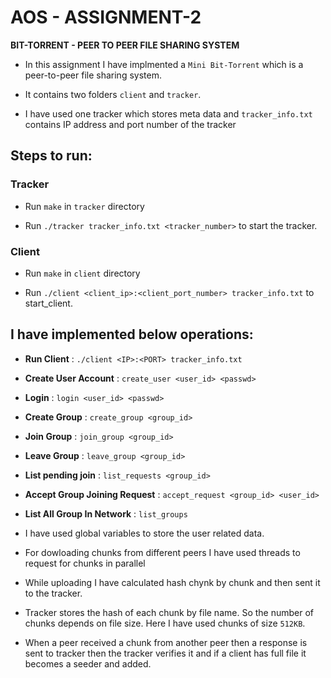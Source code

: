 # AOS - ASSIGNMENT-2

**BIT-TORRENT - PEER TO PEER FILE SHARING SYSTEM**

- In this assignment I have implmented a ```Mini Bit-Torrent``` which is a peer-to-peer file sharing system. 

- It contains two folders ```client``` and ```tracker```.

- I have used one tracker which stores meta data and ```tracker_info.txt``` contains IP address and port number of the tracker 



## Steps to run:
### Tracker

- Run ```make``` in ```tracker``` directory

- Run ```./tracker tracker_info.txt <tracker_number>``` to start the tracker.

### Client

- Run ```make``` in ```client``` directory

- Run ```./client <client_ip>:<client_port_number> tracker_info.txt``` to start_client.

## I have implemented below operations:

- **Run Client** : ```./client <IP>:<PORT> tracker_info.txt```

- **Create User Account** : ```create_user <user_id> <passwd>```

- **Login** : ```login <user_id> <passwd>```
- **Create Group** : ```create_group <group_id>```
- **Join Group** : ```join_group <group_id>```
- **Leave Group** : ```leave_group <group_id>```
- **List pending join** : ```list_requests <group_id>```
- **Accept Group Joining Request** : ```accept_request <group_id> <user_id>```
- **List All Group In Network** : ```list_groups``` 

-  I have used global variables to store the user related data.

- For dowloading chunks from different peers I have used threads to request for chunks in parallel

- While uploading I have calculated hash chynk by chunk and then sent it to the tracker.

- Tracker stores the hash of each chunk by file name. So the number of chunks depends on file size. Here I have used chunks of size ```512KB```.

- When a peer received a chunk from another peer then a response is sent to tracker then the tracker verifies it and if a client has full file it becomes a seeder and added.